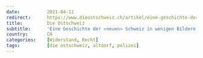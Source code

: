 ```yaml
---
date:          2021-04-11
redirect:      https://www.dieostschweiz.ch/artikel/eine-geschichte-der-neuen-schweiz-in-wenigen-bildern-dYamXKP
title:         Die Ostschweiz
subtitle:      'Eine Geschichte der «neuen» Schweiz in wenigen Bildern'
country:       CH
categories:    [Widerstand, Recht]
tags:          [die ostschweiz, altdorf, polizei]
---
```

